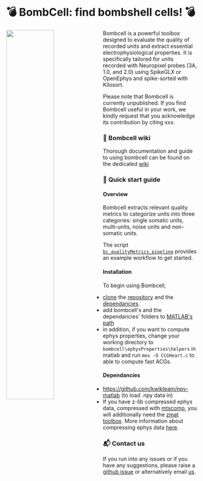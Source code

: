 # 💣 BombCell: find bombshell cells! 💣

<img align="left" src="https://github.com/Julie-Fabre/bombcell/blob/master/images/bombcell_logo_crop_small_flame.png" width=50% height=50%>

Bombcell is a powerful toolbox designed to evaluate the quality of recorded units and extract essential electrophysiological properties. It is specifically tailored for units recorded with Neuropixel probes (3A, 1.0, and 2.0) using SpikeGLX or OpenEphys and spike-sorted with Kilosort.

Please note that Bombcell is currently unpublished. If you find Bombcell useful in your work, we kindly request that you acknowledge its contribution by citing xxx.

### 📖 Bombcell wiki

Thorough documentation and guide to using bombcell can be found on the dedicated [wiki](https://github.com/Julie-Fabre/bombcell/wiki)

### 🏁 Quick start guide

#### Overview

Bombcell extracts relevant quality metrics to categorize units into three categories: single somatic units, multi-units, noise units and non-somatic units.

The script [`bc_qualityMetrics_pipeline`](https://github.com/Julie-Fabre/bombcell/blob/master/bc_qualityMetrics_pipeline.m) provides an example workflow to get started.

#### Installation

To begin using Bombcell, 
- [clone](https://docs.github.com/en/repositories/creating-and-managing-repositories/cloning-a-repository) the [repository](https://github.com/Julie-Fabre/bombcell/bombcell) and the [dependancies](#Dependancies).
- add bombcell's and the dependancies' folders to [MATLAB's path](https://uk.mathworks.com/help/matlab/ref/pathtool.html)
- in addition, if you want to compute ephys properties, change your working directory to `bombcell\ephysProperties\helpers` in matlab and run `mex -O CCGHeart.c` to able to compute fast ACGs.

#### Dependancies

- https://github.com/kwikteam/npy-matlab (to load .npy data in)
- If you have z-lib compressed ephys data, compressed with [mtscomp](https://github.com/int-brain-lab/mtscomp), you will additionally need the [zmat toolbox](https://uk.mathworks.com/matlabcentral/fileexchange/71434-zmat). More information about compressing ephys data [here](https://www.biorxiv.org/content/biorxiv/early/2023/05/24/2023.05.22.541700.full.pdf?%3Fcollection=). 

### 📬 Contact us

If you run into any issues or if you have any suggestions, please raise a [github issue](https://github.com/Julie-Fabre/bombcell/issues) or alternatively email [us](mailto:julie.mfabre@gmail.com).
